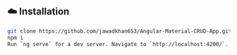 ## :cloud: Installation

```sh
git clone https://github.com/jawadkhan653/Angular-Material-CRUD-App.git
npm i
Run `ng serve` for a dev server. Navigate to `http://localhost:4200/`.

```